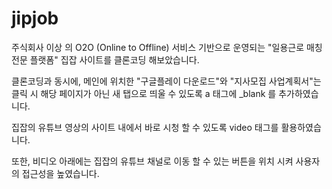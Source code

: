 # jipjob
주식회사 이상 의 O2O (Online to Offline) 서비스 기반으로 운영되는
"일용근로 매칭 전문 플랫폼" 집잡 사이트를 클론코딩 해보았습니다.

클론코딩과 동시에,
메인에 위치한 "구글플레이 다운로드"와 "지사모집 사업계획서"는 
클릭 시 해당 페이지가 아닌 새 탭으로 띄울 수 있도록 a 태그에 _blank 를 추가하였습니다.

집잡의 유튜브 영상의 사이트 내에서 바로 시청 할 수 있도록 
video 태그를 활용하였습니다.

또한, 비디오 아래에는 집잡의 유튜브 채널로 이동 할 수 있는 버튼을 위치 시켜 
사용자의 접근성을 높였습니다.
